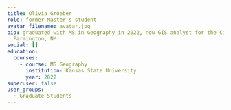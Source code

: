 ```yaml
---
title: Olivia Groeber
role: former Master's student
avatar_filename: avatar.jpg
bio: graduated with MS in Geography in 2022, now GIS analyst for the City of
  Farmington, NM
social: []
education:
  courses:
    - course: MS Geography
      institution: Kansas State University
      year: 2022
superuser: false
user_groups:
  - Graduate Students
---
```

